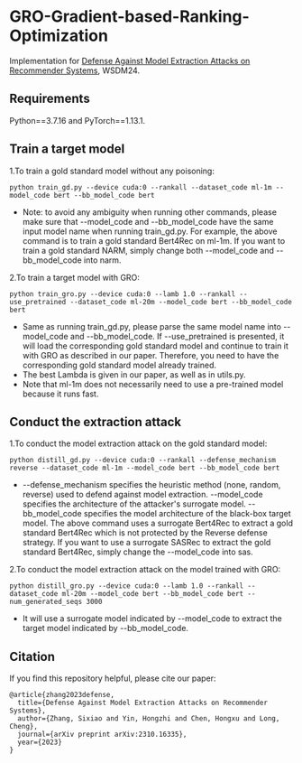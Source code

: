 # GRO-Gradient-based-Ranking-Optimization
 
Implementation for [Defense Against Model Extraction Attacks on Recommender Systems](http://arxiv.org/abs/2310.16335), WSDM24.

## Requirements
Python==3.7.16 and PyTorch==1.13.1.


## Train a target model

1.To train a gold standard model without any poisoning:
```
python train_gd.py --device cuda:0 --rankall --dataset_code ml-1m --model_code bert --bb_model_code bert
```
- Note: to avoid any ambiguity when running other commands, please make sure that --model_code and --bb_model_code have 
the same input model name when running train_gd.py. For example, the above command is to train a gold standard Bert4Rec
on ml-1m. If you want to train a gold standard NARM, simply change both --model_code and --bb_model_code into narm.

2.To train a target model with GRO:
```
python train_gro.py --device cuda:0 --lamb 1.0 --rankall --use_pretrained --dataset_code ml-20m --model_code bert --bb_model_code bert
```
- Same as running train_gd.py, please parse the same model name into --model_code and --bb_model_code. If --use_pretrained is presented, it will load the corresponding gold standard model and continue to train it with GRO as 
described in our paper. Therefore, you need to have the corresponding gold standard model already trained. 
- The best Lambda is given in our paper, as well as in utils.py.
- Note that ml-1m does not necessarily need to use a pre-trained model because it runs fast.

## Conduct the extraction attack

1.To conduct the model extraction attack on the gold standard model:
```
python distill_gd.py --device cuda:0 --rankall --defense_mechanism reverse --dataset_code ml-1m --model_code bert --bb_model_code bert
```
- --defense_mechanism specifies the heuristic method (none, random, reverse) used to defend against model extraction.
--model_code specifies the architecture of the attacker's surrogate model. --bb_model_code specifies the model architecture
of the black-box target model. The above command uses a surrogate Bert4Rec to extract a gold standard Bert4Rec which is not
protected by the Reverse defense strategy. If you want to use a surrogate SASRec to extract the gold standard Bert4Rec, simply change
the --model_code into sas.

2.To conduct the model extraction attack on the model trained with GRO:
```
python distill_gro.py --device cuda:0 --lamb 1.0 --rankall --dataset_code ml-20m --model_code bert --bb_model_code bert --num_generated_seqs 3000
```
- It will use a surrogate model indicated by --model_code to extract the target model indicated by --bb_model_code.


## Citation
If you find this repository helpful, please cite our paper:
```
@article{zhang2023defense,
  title={Defense Against Model Extraction Attacks on Recommender Systems},
  author={Zhang, Sixiao and Yin, Hongzhi and Chen, Hongxu and Long, Cheng},
  journal={arXiv preprint arXiv:2310.16335},
  year={2023}
}
```